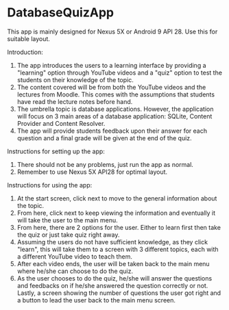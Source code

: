 # DatabaseQuizApp
This app is mainly designed for Nexus 5X or Android 9 API 28. Use this for suitable layout.

Introduction:
1. The app introduces the users to a learning interface by providing a "learning" option through YouTube videos and a "quiz" option to test the students on their knowledge of the topic.
2. The content covered will be from both the YouTube videos and the lectures from Moodle. This comes with the assumptions that students
have read the lecture notes before hand.
3. The umbrella topic is database applications. However, the application will focus on 3 main areas of a database application: SQLite,
Content Provider and Content Resolver.
4. The app will provide students feedback upon their answer for each question and a final grade will be given at the end of the quiz.

Instructions for setting up the app:
1. There should not be any problems, just run the app as normal.
2. Remember to use Nexus 5X API28 for optimal layout.

Instructions for using the app:
1. At the start screen, click next to move to the general information about the topic.
2. From here, click next to keep viewing the information and eventually it will take the user to the main menu.
3. From here, there are 2 options for the user. Either to learn first then take the quiz or just take quiz right away.
4. Assuming the users do not have sufficient knowledge, as they click "learn", this will take them to a screen with 3 different topics, each with a different YouTube video to teach them.
5. After each video ends, the user will be taken back to the main menu where he/she can choose to do the quiz.
6. As the user chooses to do the quiz, he/she will answer the questions and feedbacks on if he/she answered the question correctly or not. Lastly, a screen showing the number of questions the user got right and a button to lead the user back to the main menu screen.
